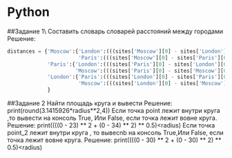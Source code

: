 # Python
##Задание 1\ 
Составить словарь словарей расстояний между городами\
Решение:
```python
distances = {'Moscow':{'London':(((sites['Moscow'][0] - sites['London'][0]) ** 2 + (sites['Moscow'][1] - sites['London'][1]) ** 2) ** 0.5),
                       'Paris':(((sites['Moscow'][0] - sites['Paris'][0]) ** 2 + (sites['Moscow'][1] - sites['Paris'][1]) ** 2) ** 0.5)},
             'Paris':{'London':(((sites['Paris'][0] - sites['London'][0]) ** 2 + (sites['Paris'][1] - sites['London'][1]) ** 2) ** 0.5),
                      'Moscow':(((sites['Paris'][0] - sites['Moscow'][0]) ** 2 + (sites['Paris'][1] - sites['Moscow'][1]) ** 2) ** 0.5)},
             'London':{'Paris':(((sites['London'][0] - sites['Paris'][0]) ** 2 + (sites['London'][1] - sites['Paris'][1]) ** 2) ** 0.5),
                       'Moscow':(((sites['London'][0] - sites['Moscow'][0]) ** 2 + (sites['London'][1] - sites['Moscow'][1]) ** 2) ** 0.5)}
             }
```
##Задание 2
Найти площадь круга и вывести
Решение:
print(round(3.1415926*radius**2,4))
Если точка point лежит внутри круга ,то вывести на консоль True, Или False, если точка лежит вовне круга.
Решение:
print((((0 - 23) ** 2 + (0 - 34) ** 2) ** 0.5)<radius)
Если точка point_2 лежит внутри круга , то вывеcnb на консоль True,Или False, если точка лежит вовне круга.
Решение:
print((((0 - 30) ** 2 + (0 - 30) ** 2) ** 0.5)<radius)
